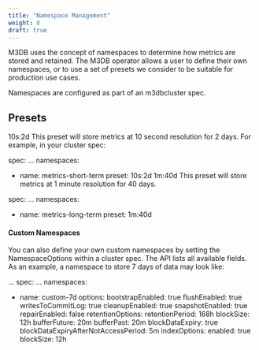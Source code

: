```yaml
---
title: "Namespace Management"
weight: 8
draft: true
---
```


M3DB uses the concept of namespaces to determine how metrics are stored and retained. The M3DB operator allows a user to define their own namespaces, or to use a set of presets we consider to be suitable for production use cases.

Namespaces are configured as part of an m3dbcluster spec.

## Presets
10s:2d
This preset will store metrics at 10 second resolution for 2 days. For example, in your cluster spec:

spec:
...
  namespaces:
  - name: metrics-short-term
    preset: 10s:2d
1m:40d
This preset will store metrics at 1 minute resolution for 40 days.

spec:
...
  namespaces:
  - name: metrics-long-term
    preset: 1m:40d

#### Custom Namespaces
You can also define your own custom namespaces by setting the NamespaceOptions within a cluster spec. The API lists all available fields. As an example, a namespace to store 7 days of data may look like:

...
spec:
...
  namespaces:
  - name: custom-7d
    options:
      bootstrapEnabled: true
      flushEnabled: true
      writesToCommitLog: true
      cleanupEnabled: true
      snapshotEnabled: true
      repairEnabled: false
      retentionOptions:
        retentionPeriod: 168h
        blockSize: 12h
        bufferFuture: 20m
        bufferPast: 20m
        blockDataExpiry: true
        blockDataExpiryAfterNotAccessPeriod: 5m
      indexOptions:
        enabled: true
        blockSize: 12h